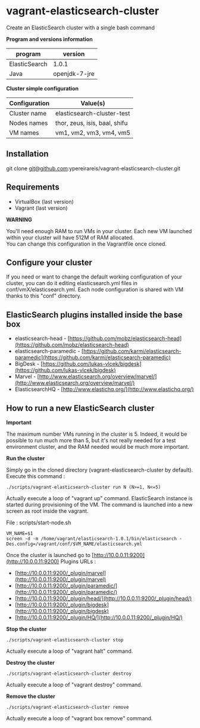 vagrant-elasticsearch-cluster
=============================

Create an ElasticSearch cluster with a single bash command

**Program and versions information**

| program         | version       |
| --------------- | ------------- |
| ElasticSearch   | 1.0.1         |
| Java            | openjdk-7-jre |


**Cluster simple configuration**

| Configuration      |  Value(s)                                            |
| ------------------ | ---------------------------------------------------- |
| Cluster name       | elasticsearch-cluster-test                           |
| Nodes names        | thor, zeus, isis, baal, shifu                        |
| VM names           | vm1, vm2, vm3, vm4, vm5                              |


Installation
--

git clone git@github.com:ypereirareis/vagrant-elasticsearch-cluster.git

Requirements
--

* VirtualBox (last version)
* Vagrant (last version)


**WARNING**

You'll need enough RAM to run VMs in your cluster.
Each new VM launched within your cluster will have 512M of RAM allocated.  
You can change this configuration in the Vagrantfile once cloned.  

Configure your cluster
--

If you need or want to change the default working configuration of your cluster,
you can do it editing elasticsearch.yml files in conf/vmX/elasticsearch.yml.
Each node configuration is shared with VM thanks to this "conf" directory.

ElasticSearch plugins installed inside the base box
--

* elasticsearch-head - [https://github.com/mobz/elasticsearch-head](https://github.com/mobz/elasticsearch-head)
* elasticsearch-paramedic - [https://github.com/karmi/elasticsearch-paramedic](https://github.com/karmi/elasticsearch-paramedic)
* BigDesk - [https://github.com/lukas-vlcek/bigdesk](https://github.com/lukas-vlcek/bigdesk)
* Marvel - [http://www.elasticsearch.org/overview/marvel/](http://www.elasticsearch.org/overview/marvel/)
* ElasticsearchHQ - [http://www.elastichq.org/](http://www.elastichq.org/)

How to run a new ElasticSearch cluster
--

**Important**

The maximum number VMs running in the cluster is 5.
Indeed, it would be possible to run much more than 5, but it's not really needed for a test environment cluster,
and the RAM needed would be much more important.

**Run the cluster**

Simply go in the cloned directory (vagrant-elasticsearch-cluster by default).  
Execute this command :

```
./scripts/vagrant-elasticsearch-cluster run N (N>=1, N<=5)
```

Actually execute a loop of "vagrant up" command.
ElasticSearch instance is started during provisioning of the VM.
The command is launched into a new screen as root inside the vagrant.

File : scripts/start-node.sh

```
VM_NAME=$1
screen -d -m /home/vagrant/elasticsearch-1.0.1/bin/elasticsearch -Des.config=/vagrant/conf/$VM_NAME/elasticsearch.yml
```

Once the cluster is launched go to [http://10.0.0.11:9200](http://10.0.0.11:9200)
Plugins URLs :

* [http://10.0.0.11:9200/_plugin/marvel](http://10.0.0.11:9200/_plugin/marvel)
* [http://10.0.0.11:9200/_plugin/paramedic/](http://10.0.0.11:9200/_plugin/paramedic/)
* [http://10.0.0.11:9200/_plugin/head/](http://10.0.0.11:9200/_plugin/head/)
* [http://10.0.0.11:9200/_plugin/bigdesk](http://10.0.0.11:9200/_plugin/bigdesk)
* [http://10.0.0.11:9200/_plugin/HQ/](http://10.0.0.11:9200/_plugin/HQ/)


**Stop the cluster**

```
./scripts/vagrant-elasticsearch-cluster stop
```

Actually execute a loop of "vagrant halt" command.

**Destroy the cluster**

```
./scripts/vagrant-elasticsearch-cluster destroy
```

Actually execute a loop of "vagrant destroy" command.

**Remove the cluster**

```
./scripts/vagrant-elasticsearch-cluster remove
```

Actually execute a loop of "vagrant box remove" command.